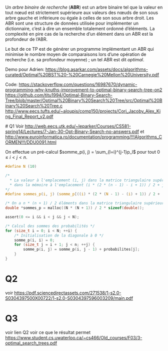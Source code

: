 Un _arbre binaire de recherche_ (**ABR**) est un arbre binaire tel que la valeur en tout nœud est strictement supérieure aux valeurs des nœuds de son sous arbre gauche et inférieure ou égale à celles de son sous arbre droit.
Les ABR sont une structure de données utilisée pour implémenter un dictionnaire, c’est à dire un ensemble totalement ordonné d’éléments. La complexité en pire cas de la recherche d’un élément dans un ABR est la profondeur de l’ABR.

Le but de ce TP est de générer un programme implémentant un ABR qui minimise le nombre moyen de
comparaisons lors d’une opération de recherche (i.e. sa profondeur moyenne) ; un tel ABR est dit _optimal_.

Demo pour Adrien: https://blog.asarkar.com/assets/docs/algorithms-curated/Optimal%20BST%20-%20Carnegie%20Mellon%20University.pdf

Code: https://stackoverflow.com/questions/16987670/dynamic-programming-why-knuths-improvement-to-optimal-binary-search-tree-on2
https://github.com/titu1994/Optimal-Binary-Search-Tree/blob/master/Optimal%20Binary%20Search%20Tree/src/Optimal%20Binary%20Search%20Tree.c
http://www.eecs.tufts.edu/~aloupis/comp150/projects/Cori_Jacoby_Alex_King_Final_Report_v2.pdf


# Q1
Voir http://web.eecs.utk.edu/~leparker/Courses/CS581-spring14/Lectures/7-Jan-30-Opt-Binary-Search-no-answers.pdf et http://www.euroinformatica.ro/documentation/programming/!!!Algorithms_CORMEN!!!/DDU0091.html

On effectue un pré-calcul $somme_p(i, j) = \sum_{l=i}^{j-1}p_l$ pour tout $0 \leq i < j < n$.

```C
#define N (10)

/* 
  * La valeur à l'emplacement (i, j) dans la matrice triangulaire supérieure se trouve 
  * dans la mémoire à l'emplacement (i * (2 * (n - 1) - i + 1)) / 2 + j.
*/
#define sommes_p(i, j) (somme_p[((i) * (2 * (N - 1) - (i) + 1)) / 2 + (j)])

/* On a n * (n + 1) / 2 éléments dans la matrice triangulaire supérieure avec la diagonale centrale nulle */
double *sommes_p = malloc((N * (N + 1)) / 2 * sizeof(double));

assert(0 <= i && i < j && j < N);

/* Calcul des sommes des probabilités */
for (size_t i = 0; i < N; ++i) {
    /* Initialisation de la diagonale à 0 */
    somme_p(i, i) = 0;
    for (size_t j = i + 1; j < n; ++j) {
	    somme_p(i, j) = somme_p(i, j - 1) + probabilites[j];
    }
}
```

# Q2
voir https://pdf.sciencedirectassets.com/271538/1-s2.0-S0304397500X00722/1-s2.0-S0304397596003209/main.pdf

# Q3
voir lien Q2
voir ce que le résultat permet https://www.student.cs.uwaterloo.ca/~cs466/Old_courses/F03/3-optimal_search_trees.pdf
